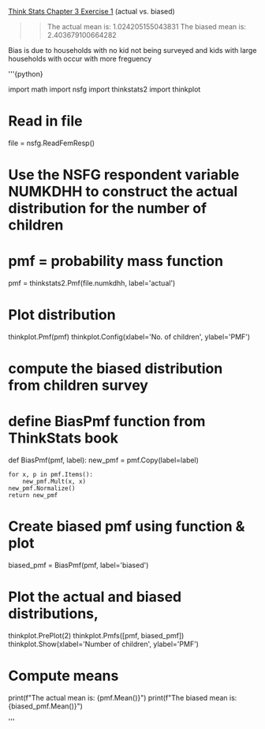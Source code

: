 [Think Stats Chapter 3 Exercise 1](http://greenteapress.com/thinkstats2/html/thinkstats2004.html#toc31) (actual vs. biased)

>> The actual mean is: 1.024205155043831
The biased mean is: 2.403679100664282

Bias is due to households with no kid not being surveyed and kids with large households with occur with more freguency 

'''{python}

import math
import nsfg
import thinkstats2
import thinkplot

# Read in file
file = nsfg.ReadFemResp()
# Use the NSFG respondent variable NUMKDHH to construct the actual distribution for the number of children
# pmf = probability mass function
pmf = thinkstats2.Pmf(file.numkdhh, label='actual')
# Plot distribution
thinkplot.Pmf(pmf)
thinkplot.Config(xlabel='No. of children', ylabel='PMF')


# compute the biased distribution from children survey

# define BiasPmf function from ThinkStats book
def BiasPmf(pmf, label):
    new_pmf = pmf.Copy(label=label)

    for x, p in pmf.Items():
        new_pmf.Mult(x, x)
    new_pmf.Normalize()
    return new_pmf


# Create biased pmf using function & plot
biased_pmf = BiasPmf(pmf, label='biased')

# Plot the actual and biased distributions,
thinkplot.PrePlot(2)
thinkplot.Pmfs([pmf, biased_pmf])
thinkplot.Show(xlabel='Number of children', ylabel='PMF')
# Compute means
print(f"The actual mean is: {pmf.Mean()}")
print(f"The biased mean is: {biased_pmf.Mean()}")

'''
